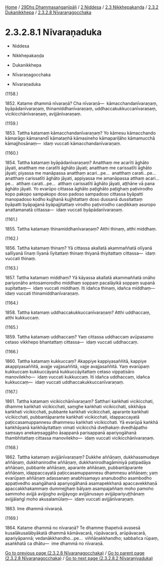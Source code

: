 
[Home](/) / [29Dhs Dhammasaṅgaṇīpāḷi](../../../...md) / [2 Niddesa](../../...md) / [2.3 Nikkhepakaṇḍa](../...md) / [2.3.2 Dukanikkhepa](...md) / [2.3.2.8 Nīvaraṇagocchaka](../29Dhs/2/2.3/2.3.2/2.3.2.8.md)

# 2.3.2.8.1 Nīvaraṇaduka

* Niddesa

* Nikkhepakaṇḍa

* Dukanikkhepa

* Nīvaraṇagocchaka

* Nīvaraṇaduka

(1158.)

1852\. Katame dhammā nīvaraṇā? Cha nīvaraṇā—  kāmacchandanīvaraṇaṃ, byāpādanīvaraṇaṃ, thinamiddhanīvaraṇaṃ, uddhaccakukkuccanīvaraṇaṃ, vicikicchānīvaraṇaṃ, avijjānīvaraṇaṃ.

(1159.)

1853\. Tattha katamaṃ kāmacchandanīvaraṇaṃ? Yo kāmesu kāmacchando kāmarāgo kāmanandī kāmataṇhā kāmasineho kāmapariḷāho kāmamucchā kāmajjhosānaṃ—  idaṃ vuccati kāmacchandanīvaraṇaṃ.

(1160.)

1854\. Tattha katamaṃ byāpādanīvaraṇaṃ? Anatthaṃ me acarīti āghāto jāyati, anatthaṃ me caratīti āghāto jāyati; anatthaṃ me carissatīti āghāto jāyati; piyassa me manāpassa anatthaṃ acari…pe…  anatthaṃ carati…pe…  anatthaṃ carissatīti āghāto jāyati, appiyassa me amanāpassa atthaṃ acari…pe…  atthaṃ carati…pe…  atthaṃ carissatīti āghāto jāyati, aṭṭhāne vā pana āghāto jāyati. Yo evarūpo cittassa āghāto paṭighāto paṭighaṃ paṭivirodho kopo pakopo sampakopo doso padoso sampadoso cittassa byāpatti manopadoso kodho kujjhanā kujjhitattaṃ doso dussanā dussitattaṃ byāpatti byāpajjanā byāpajjitattaṃ virodho paṭivirodho caṇḍikkaṃ asuropo anattamanatā cittassa—  idaṃ vuccati byāpādanīvaraṇaṃ.

(1161.)

1855\. Tattha katamaṃ thinamiddhanīvaraṇaṃ? Atthi thinaṃ, atthi middhaṃ.

(1162.)

1856\. Tattha katamaṃ thinaṃ? Yā cittassa akallatā akammaññatā olīyanā sallīyanā līnaṃ līyanā līyitattaṃ thinaṃ thiyanā thiyitattaṃ cittassa—  idaṃ vuccati thinaṃ.

(1163.)

1857\. Tattha katamaṃ middhaṃ? Yā kāyassa akallatā akammaññatā onāho pariyonāho antosamorodho middhaṃ soppaṃ pacalāyikā soppaṃ supanā supitattaṃ—  idaṃ vuccati middhaṃ. Iti idañca thinaṃ, idañca middhaṃ—  idaṃ vuccati thinamiddhanīvaraṇaṃ.

(1164.)

1858\. Tattha katamaṃ uddhaccakukkuccanīvaraṇaṃ? Atthi uddhaccaṃ, atthi kukkuccaṃ.

(1165.)

1859\. Tattha katamaṃ uddhaccaṃ? Yaṃ cittassa uddhaccaṃ avūpasamo cetaso vikkhepo bhantattaṃ cittassa—  idaṃ vuccati uddhaccaṃ.

(1166.)

1860\. Tattha katamaṃ kukkuccaṃ? Akappiye kappiyasaññitā, kappiye akappiyasaññitā, avajje vajjasaññitā, vajje avajjasaññitā. Yaṃ evarūpaṃ kukkuccaṃ kukkuccāyanā kukkuccāyitattaṃ cetaso vippaṭisāro manovilekho—  idaṃ vuccati kukkuccaṃ. Iti idañca uddhaccaṃ, idañca kukkuccaṃ—  idaṃ vuccati uddhaccakukkuccanīvaraṇaṃ.

(1167.)

1861\. Tattha katamaṃ vicikicchānīvaraṇaṃ? Satthari kaṅkhati vicikicchati, dhamme kaṅkhati vicikicchati, saṃghe kaṅkhati vicikicchati, sikkhāya kaṅkhati vicikicchati, pubbante kaṅkhati vicikicchati, aparante kaṅkhati vicikicchati, pubbantāparante kaṅkhati vicikicchati, idappaccayatā paṭiccasamuppannesu dhammesu kaṅkhati vicikicchati. Yā evarūpā kaṅkhā kaṅkhāyanā kaṅkhāyitattaṃ vimati vicikicchā dveḷhakaṃ dvedhāpatho saṃsayo anekaṃsaggāho āsappanā parisappanā apariyogāhanā thambhitattaṃ cittassa manovilekho—  idaṃ vuccati vicikicchānīvaraṇaṃ.

(1168.)

1862\. Tattha katamaṃ avijjānīvaraṇaṃ? Dukkhe aññāṇaṃ, dukkhasamudaye aññāṇaṃ, dukkhanirodhe aññāṇaṃ, dukkhanirodhagāminiyā paṭipadāya aññāṇaṃ, pubbante aññāṇaṃ, aparante aññāṇaṃ, pubbantāparante aññāṇaṃ, idappaccayatā paṭiccasamuppannesu dhammesu aññāṇaṃ; yaṃ evarūpaṃ aññāṇaṃ adassanaṃ anabhisamayo ananubodho asambodho appaṭivedho asaṅgāhanā apariyogāhanā asamapekkhanā apaccavekkhaṇā apaccakkhakammaṃ dummejjhaṃ bālyaṃ asampajaññaṃ moho pamoho sammoho avijjā avijjogho avijjāyogo avijjānusayo avijjāpariyuṭṭhānaṃ avijjālaṅgī moho akusalamūlaṃ—  idaṃ vuccati avijjānīvaraṇaṃ.

1863\. Ime dhammā nīvaraṇā.

(1169.)

1864\. Katame dhammā no nīvaraṇā? Te dhamme ṭhapetvā avasesā kusalākusalābyākatā dhammā kāmāvacarā, rūpāvacarā, arūpāvacarā, apariyāpannā; vedanākkhandho…pe…  viññāṇakkhandho; sabbañca rūpaṃ, asaṅkhatā ca dhātu—  ime dhammā no nīvaraṇā.

[Go to previous page (2.3.2.8 Nīvaraṇagocchaka)](../29Dhs/2/2.3/2.3.2/2.3.2.8.md) / [Go to parent page (2.3.2.8 Nīvaraṇagocchaka)](../29Dhs/2/2.3/2.3.2/2.3.2.8.md) / [Go to next page (2.3.2.8.2 Nīvaraṇiyaduka)](2.3.2.8.2.md)


